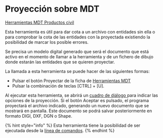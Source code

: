 # Proyección sobre MDT

[Herramientas MDT Productos civil](../fichas-de-herramientas/ficha-de-herramientas-mdt/productos-civil.md)

Esta herramienta es útil para dar cota a un archivo con entidades sin ella o para comprobar la cota de las entidades con la proyectada existiendo la posibilidad de marcar los posible errores.

Se precisa un modelo digital generado que será el documento que está activo en el momento de llamar a la herramienta y de un fichero de dibujo donde estarán las entidades que se quieren proyectar.

La llamada a esta herramienta se puede hacer de las siguientes formas:

* Pulsar el botón Proyectar de la ficha de [Herramientas MDT](../fichas-de-herramientas/ficha-de-herramientas-mdt/)
* Pulsar la combinación de teclas \[CTRL\] + \[U\].

Al ejecutar esta herramienta, se abrirá un [cuadro de diálogo ](../herramientas-mdt/proyeccion-sobre-mdt.md)para indicar las opciones de la proyección. Si el botón Aceptar es pulsado, el programa proyectará el archivo indicado, generando un nuevo documento que se mostrará en pantalla. Este documento se podrá salvar posteriormente en formato DIGI, DXF, DGN o Shape.

{% hint style="info" %}
Esta herramienta tiene la posibilidad de ser ejecutada desde la [línea de comandos](../desde-linea-de-comando/linea-de-comando-proyectar-sobre-mdt.md).
{% endhint %}

